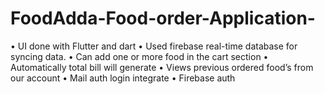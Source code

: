 # FoodAdda-Food-order-Application-
• UI done with Flutter and dart • Used firebase real-time database for syncing data. • Can add one or more food in the cart section • Automatically total bill will generate • Views previous ordered food’s from our account • Mail auth login integrate • Firebase auth
